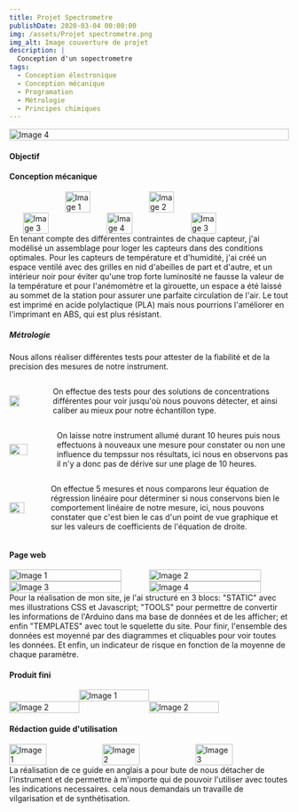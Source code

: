 ```yaml
---
title: Projet Spectrometre
publishDate: 2020-03-04 00:00:00
img: /assets/Projet spectrometre.png
img_alt: Image couverture de projet
description: |
  Conception d'un sopectrometre
tags: 
  - Conception électronique
  - Conception mécanique
  - Programation
  - Métrologie
  - Principes chimiques
---
```

<div style="display:flex; justify-content:center;">
    <img src="/assets/Chaine-spectro.png" alt="Image 4" width="100%">
</div>

#### Objectif



#### Conception mécanique
<div style="display:flex; justify-content:center;">
    <img src="/assets/decoupe_laser.png" alt="Image 1" width="30%">
    <img src="/assets/Modelspectro.jpg" alt="Image 2" width="30%">
    
</div>
<div style="display:flex; justify-content:center;">
    <img src="/assets/supportdecuve.png" alt="Image 3" width="30%">
    <img src="/assets/poignet.png" alt="Image 4" width="30%">
    <img src="/assets/supportcuve.png" alt="Image 3" width="30%">
</div>
En tenant compte des différentes contraintes de chaque capteur, j'ai modélisé un assemblage pour loger les capteurs dans des conditions optimales. 
Pour les capteurs de température et d'humidité, j'ai créé un espace ventilé avec des grilles en nid d'abeilles de part et d'autre, et un intérieur noir pour éviter qu'une trop forte luminosité ne fausse la valeur de la température et pour l'anémomètre et la girouette, un espace a été laissé au sommet de la station pour assurer une parfaite circulation de l'air. 
Le tout est imprimé en acide polylactique (PLA) mais nous pourrions l'améliorer en l'imprimant en ABS, qui est plus résistant. 

##### Métrologie

Nous allons réaliser différentes tests pour attester de la fiabilité et de la precision des mesures de notre instrument.

<div style="display:flex; align-items:center;">
    <img src="/assets/etenduedemesure.png"  width="30%" style="margin-right:10px;">
    <p style="margin-left:10px;">On effectue des tests pour des solutions de concentrations différentes pour voir jusqu'où nous pouvons détecter, et ainsi caliber au mieux pour notre échantillon type.</p>
</div>
<div style="display:flex; align-items:center;">
    <img src="/assets/deriveinstrumentale.png"  width="50%" style="margin-right:10px;">
    <p style="margin-left:10px;">On laisse notre instrument allumé durant 10 heures puis nous effectuons à nouveaux une mesure pour constater ou non une influence du tempssur nos résultats, ici nous en observons pas il n'y a donc pas de dérive sur une plage de 10 heures.</p>
</div>
<div style="display:flex; align-items:center;">
    <img src="/assets/linearite.png"  width="50%" style="margin-right:10px;">
    <p style="margin-left:10px;">On effectue 5 mesures et nous comparons leur équation de régression linéaire pour déterminer si nous conservons bien le comportement linéaire de notre mesure, ici, nous pouvons constater que c'est bien le cas d'un point de vue graphique et sur les valeurs de coefficients de l'équation de droite.</p>
</div>

#### Page web

<div style="display:flex; justify-content:center;">
    <img src="/assets/Homepage.jpg" alt="Image 1" width="80%">
    <img src="/assets/Methodepage.jpg" alt="Image 2" width="80%">
</div>
<div style="display:flex; justify-content:center;">
    <img src="/assets/Resultpage.jpg" alt="Image 3" width="80%">
    <img src="/assets/Metropage.jpg" alt="Image 4" width="80%">
</div>
Pour la réalisation de mon site, je l'ai structuré en 3 blocs: "STATIC" avec mes illustrations CSS et Javascript; "TOOLS" pour permettre de convertir les informations de l'Arduino dans ma base de données et de les afficher; et enfin "TEMPLATES" avec tout le squelette du site. Pour finir, l'ensemble des données est moyenné par des diagrammes et cliquables pour voir toutes les données. Et enfin, un indicateur de risque en fonction de la moyenne de chaque paramètre.

#### Produit fini

<div style="display:flex; justify-content:center;">
    <img src="/assets/photoGspectro.png" alt="Image 1" width="50%">
</div>
<div style="display:flex; justify-content:center;">
    <img src="/assets/photosupportcuve.png" alt="Image 2" width="50%">
    <img src="/assets/spectrovuH2.png" alt="Image 2" width="50%">
</div>

#### Rédaction guide d'utilisation

<div style="display:flex; justify-content:center;">
    <img src="/assets/Usermanuel1.png" alt="Image 1" width="40%">
    <img src="/assets/Usermanuel2.png" alt="Image 2" width="40%">
    <img src="/assets/Usermanuel3.png" alt="Image 3" width="40%">
</div>
La réalisation de ce guide en anglais a pour bute de nous détacher de l'instrument et de permettre à m'importe qui de pouvoir l'utiliser avec toutes les indications necessaires. cela nous demandais un travaille de vilgarisation et de synthétisation.

